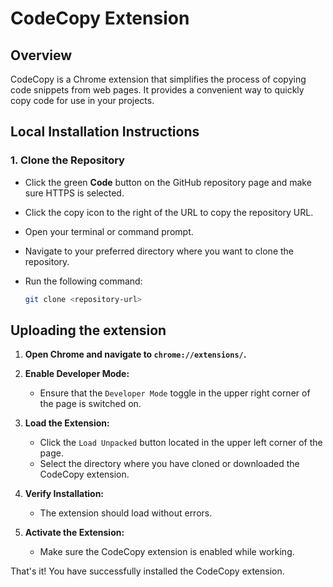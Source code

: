 # CodeCopy Extension

## Overview

CodeCopy is a Chrome extension that simplifies the process of copying code snippets from web pages. It provides a convenient way to quickly copy code for use in your projects.

## Local Installation Instructions

### 1. Clone the Repository

- Click the green **Code** button on the GitHub repository page and make sure HTTPS is selected.
- Click the copy icon to the right of the URL to copy the repository URL.
- Open your terminal or command prompt.
- Navigate to your preferred directory where you want to clone the repository.
- Run the following command:

  ```bash
  git clone <repository-url>

## Uploading the extension

1. **Open Chrome and navigate to `chrome://extensions/`.**

2. **Enable Developer Mode:**
   - Ensure that the `Developer Mode` toggle in the upper right corner of the page is switched on.

3. **Load the Extension:**
   - Click the `Load Unpacked` button located in the upper left corner of the page.
   - Select the directory where you have cloned or downloaded the CodeCopy extension.

4. **Verify Installation:**
   - The extension should load without errors.

5. **Activate the Extension:**
   - Make sure the CodeCopy extension is enabled while working.

That's it! You have successfully installed the CodeCopy extension.

